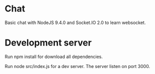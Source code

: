 # Chat
Basic chat with NodeJS 9.4.0 and Socket.IO 2.0 to learn websocket.

# Development server

Run npm install for download all dependencies.

Run node src/index.js for a dev server. The server listen on port 3000.
